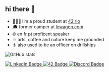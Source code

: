 ## hi there 👋
- 👨🏻‍💻 i’m a proud student at [42.rio](www.42.rio)
- 🎓 former camper at [lewagon.com](https://www.lewagon.com)
- 🌐 en fr pt proficent speaker
- ♒️ arts, coffee and nature keep me grounded
- ⚓️ also used to be an officer on drillships


 ![GitHub stats](https://github-readme-stats.vercel.app/api?username=bspinheiro&show_icons=true)



<div id="links" align="left">
  <a href="https://www.linkedin.com/in/bspinheiro/">
    <img src="https://img.shields.io/badge/LinkedIn-blue?style=for-the-badge&logo=linkedin&logoColor=white" alt="LinkedIn Badge"/>
  </a>
  <a href="https://profile.intra.42.fr/users/bda-silv">
    <img src="https://img.shields.io/badge/|rio-gray?style=for-the-badge&logo=42" alt="42 Badge"/>
  </a>
  <a href="https://discord.com/users/870974914990059620">
    <img src="https://img.shields.io/badge/Discord-blue?style=for-the-badge&logo=discord&logoColor=white" alt="Discord Badge"/>
  </a>
</div>
</div>

<!--
**bspinheiro/bspinheiro** is a ✨ _special_ ✨ repository because its `README.md` (this file) appears on your GitHub profile.

Here are some ideas to get you started:

- 🔭 I’m currently working on ...
- 🌱 I’m currently learning ...
- 👯 I’m looking to collaborate on ...
- 🤔 I’m looking for help with ...
- 💬 Ask me about ...
- 📫 How to reach me: ...
- 😄 Pronouns: ...
- ⚡ Fun fact: ...
-->
